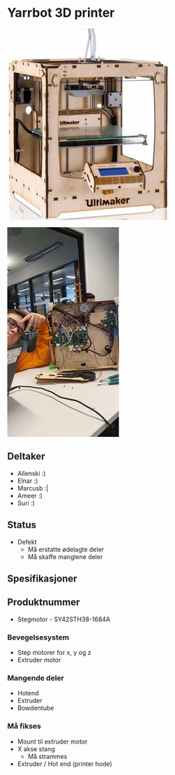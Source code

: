 # Yarrbot 3D printer
![Yarr](ULTIMAKER-ORIGINAL.jpg)

![box](einar2.jpg)


## Deltaker
- Allenski :)
- Elnar :)
- Marcusb :|
- Ameer :)
- Suri :)

## Status
- Defekt 
	- Må erstatte ødelagte deler
	- Må skaffe manglene deler

## Spesifikasjoner


## Produktnummer
- Stegmotor - SY42STH38-1684A


### Bevegelsesystem
- Step motorer for x, y og z
- Extruder motor


### Mangende deler
- Hotend
- Extruder
- Bowdentube


### Må fikses
- Mount til extruder motor
- X akse stang
	- Må strammes
- Extruder / Hot end (printer hode)
	

